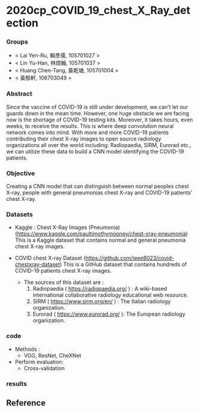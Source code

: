 # 2020cp_COVID_19_chest_X_Ray_detection

### Groups
* < Lai Yen-Ru, 賴彥儒, 105701027 >
* < Lin Yu-Han, 林煜翰, 105701037 >
* < Huang Chen-Tang, 黃乾塘, 105701004 >
* < 黃郁軒, 106703049 >

### Abstract 

Since the vaccine of COVID-19 is still under development, we can’t let our guards down in the mean time. However, one huge obstacle we are facing now is the shortage of COVID-19 testing kits. Moreover, it takes hours, even weeks, to receive the results. This is where deep convolution neural network comes into mind. With more and more COVID-19 patients contributing their chest X-ray images to open source radiology organizations all over the world including: Radiopaedia, SIRM, Eurorad etc., we can utilize these data to build a CNN model identifying the COVID-19 patients.

### Objective 

Creating a CNN model that can distinguish between normal peoples chest X-ray, people with general pneumonias chest X-ray and COVID-19 patients’ chest X-ray.

### Datasets

* Kaggle : Chest X-Ray Images (Pneumonia)
(https://www.kaggle.com/paultimothymooney/chest-xray-pneumonia)
This is a Kaggle dataset that contains normal and general pneumonia chest X-ray images. 

* COVID chest X-ray Dataset
(https://github.com/ieee8023/covid-chestxray-dataset)
This is a GitHub dataset that contains hundreds of COVID-19 patients chest X-ray images. 
    * The sources of this dataset are :
        1. Radiopaedia ( https://radiopaedia.org/ ) : 
            A wiki-based international collaborative radiology educational web resource.
        2. SIRM ( https://www.sirm.org/en/ ) : The Italian radiology organization. 
        3. Eurorad ( https://www.eurorad.org/ ): The European radiology organization.

### code

* Methods :
    * VGG, ResNet, CheXNet
* Perform evaluation:
    * Cross-validation

### results

## Reference

